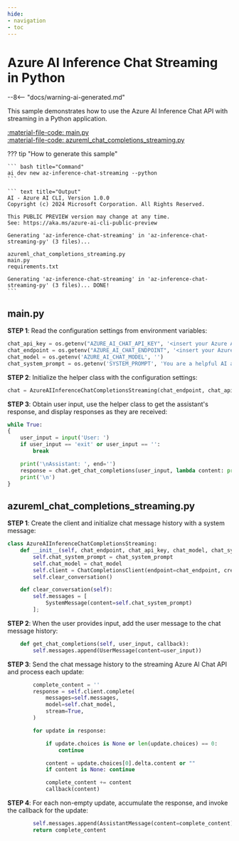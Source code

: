 ```yaml
---
hide:
- navigation
- toc
---
```

# Azure AI Inference Chat Streaming in Python

--8<-- "docs/warning-ai-generated.md"

This sample demonstrates how to use the Azure AI Inference Chat API with streaming in a Python application.

[:material-file-code: main.py](https://raw.githubusercontent.com/robch/book-of-ai/main/docs/samples/az-inference-chat-streaming-py/main.py)  
[:material-file-code: azureml_chat_completions_streaming.py](https://raw.githubusercontent.com/robch/book-of-ai/main/docs/samples/az-inference-chat-streaming-py/azureml_chat_completions_streaming.py)  

??? tip "How to generate this sample"

    ``` bash title="Command"
    ai dev new az-inference-chat-streaming --python
    ```

    ``` text title="Output"
    AI - Azure AI CLI, Version 1.0.0
    Copyright (c) 2024 Microsoft Corporation. All Rights Reserved.

    This PUBLIC PREVIEW version may change at any time.
    See: https://aka.ms/azure-ai-cli-public-preview

    Generating 'az-inference-chat-streaming' in 'az-inference-chat-streaming-py' (3 files)...

    azureml_chat_completions_streaming.py
    main.py
    requirements.txt

    Generating 'az-inference-chat-streaming' in 'az-inference-chat-streaming-py' (3 files)... DONE!
    ```

## main.py

**STEP 1**: Read the configuration settings from environment variables:

``` python title="main.py"
chat_api_key = os.getenv("AZURE_AI_CHAT_API_KEY", '<insert your Azure AI Inference API key here>')
chat_endpoint = os.getenv("AZURE_AI_CHAT_ENDPOINT", '<insert your Azure AI Inference endpoint here>')
chat_model = os.getenv('AZURE_AI_CHAT_MODEL', '')
chat_system_prompt = os.getenv('SYSTEM_PROMPT', 'You are a helpful AI assistant.')
```

**STEP 2**: Initialize the helper class with the configuration settings:

``` python title="main.py"
chat = AzureAIInferenceChatCompletionsStreaming(chat_endpoint, chat_api_key, chat_model, chat_system_prompt)
```

**STEP 3**: Obtain user input, use the helper class to get the assistant's response, and display responses as they are received:

``` python title="main.py"
while True:
{
    user_input = input('User: ')
    if user_input == 'exit' or user_input == '':
        break

    print('\nAssistant: ', end='')
    response = chat.get_chat_completions(user_input, lambda content: print(content, end=''))
    print('\n')
}
```

## azureml_chat_completions_streaming.py

**STEP 1**: Create the client and initialize chat message history with a system message:

``` python title="azureml_chat_completions_streaming.py"
class AzureAIInferenceChatCompletionsStreaming:
    def __init__(self, chat_endpoint, chat_api_key, chat_model, chat_system_prompt):
        self.chat_system_prompt = chat_system_prompt
        self.chat_model = chat_model
        self.client = ChatCompletionsClient(endpoint=chat_endpoint, credential=AzureKeyCredential(chat_api_key))
        self.clear_conversation()

    def clear_conversation(self):
        self.messages = [
            SystemMessage(content=self.chat_system_prompt)
        ];
```

**STEP 2**: When the user provides input, add the user message to the chat message history:

``` python title="azureml_chat_completions_streaming.py"
    def get_chat_completions(self, user_input, callback):
        self.messages.append(UserMessage(content=user_input))
```

**STEP 3**: Send the chat message history to the streaming Azure AI Chat API and process each update:

``` python title="azureml_chat_completions_streaming.py"
        complete_content = ''
        response = self.client.complete(
            messages=self.messages,
            model=self.chat_model,
            stream=True,
        )

        for update in response:

            if update.choices is None or len(update.choices) == 0: 
                continue

            content = update.choices[0].delta.content or ""
            if content is None: continue

            complete_content += content
            callback(content)
```

**STEP 4**: For each non-empty update, accumulate the response, and invoke the callback for the update:

``` python title="azureml_chat_completions_streaming.py"
        self.messages.append(AssistantMessage(content=complete_content))
        return complete_content
```